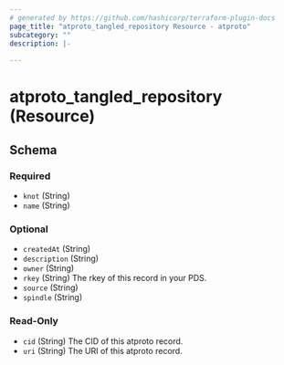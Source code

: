 ```yaml
---
# generated by https://github.com/hashicorp/terraform-plugin-docs
page_title: "atproto_tangled_repository Resource - atproto"
subcategory: ""
description: |-
  
---
```


# atproto_tangled_repository (Resource)





<!-- schema generated by tfplugindocs -->
## Schema

### Required

- `knot` (String)
- `name` (String)

### Optional

- `createdAt` (String)
- `description` (String)
- `owner` (String)
- `rkey` (String) The rkey of this record in your PDS.
- `source` (String)
- `spindle` (String)

### Read-Only

- `cid` (String) The CID of this atproto record.
- `uri` (String) The URI of this atproto record.
